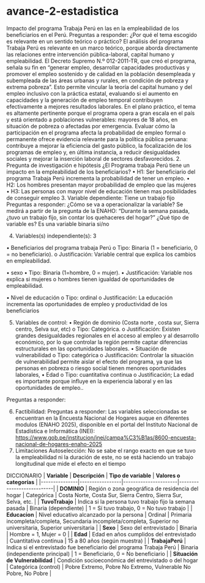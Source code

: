 # avance-2-estadistica
Impacto del programa Trabaja Perú en las en la empleabilidad de los beneficiarios en el Perú.
Preguntas a responder:
 ¿Por qué el tema escogido es relevante en un sentido teórico o práctico?
El análisis del programa Trabaja Perú es relevante en un marco teórico, porque aborda directamente las relaciones entre intervención pública-laboral, capital humano y empleabilidad. El Decreto Supremo N.º 012-2011-TR, que creó el programa, señala su fin en “generar empleo, desarrollar capacidades productivas y promover el empleo sostenido y de calidad en la población desempleada y subempleada de las áreas urbanas y rurales, en condición de pobreza y extrema pobreza”. Esto permite vincular la teoría del capital humano y del empleo inclusivo con la práctica estatal, evaluando si el aumento en capacidades y la generación de empleo temporal contribuyen efectivamente a mejores resultados laborales.
En el plano práctico, el tema es altamente pertinente porque el programa opera a gran escala en el país y está orientado a poblaciones vulnerables: mayores de 18 años, en situación de pobreza o afectadas por emergencia. Evaluar cómo la participación en el programa afecta la probabilidad de empleo formal o permanente ofrece evidencia relevante para la política pública peruana: contribuye a mejorar la eficiencia del gasto público, la focalización de los programas de empleo y, en última instancia, a reducir desigualdades sociales y mejorar la inserción laboral de sectores desfavorecidos.
2. Pregunta de investigación e hipótesis
¿El Programa trabaja Perú tiene un impacto en la empleabilidad de los beneficiarios?
•	H1: Ser beneficiario del programa Trabaja Perú incrementa la probabilidad de tener un empleo.
•	H2: Los hombres presentan mayor probabilidad de empleo que las mujeres
•	H3: Las personas con mayor nivel de educación tienen mas posibilidades de conseguir empleo
3. Variable dependiente:
Tiene un trabajo fijo
Preguntas a responder:
¿Cómo se va a operacionalizar la variable?
Se medirá a partir de la pregunta de la ENAHO: “Durante la semana pasada, ¿tuvo un trabajo fijo, sin contar los quehaceres del hogar?”
¿Qué tipo de variable es?
Es una variable binaria si/no


4. Variables(s) independiente(s): 3

•	Beneficiarios del programa trabaja Perú
o	Tipo: Binaria (1 = beneficiario, 0 = no beneficiario).
o	Justificación: Variable central que explica los cambios en empleabilidad.

•	sexo
•	Tipo: Binaria (1=hombre, 0 = mujer).
•	Justificación: Variable nos explica si mujeres o hombres tienen igualdad de oportunidades de empleabilidad.

•	 Nivel de educación
o	Tipo: ordinal 
o	Justificación: La educación incrementa las oportunidades de empleo y productividad de los beneficiarios

5. Variables de control:
•	Región  de dominio (Costa norte , costa sur, Sierra centro, Selva sur, etc)
o	Tipo: Categórica.
o	Justificación: Existen grandes desigualdades regionales en el acceso al empleo y al desarrollo económico, por lo que controlar la región permite captar diferencias estructurales en las oportunidades laborales.
•	Situación de vulnerabilidad 
o	Tipo: categórica
o	Justificación: Controlar la situación de vulnerabilidad permite aislar el efecto del programa, ya que las personas en pobreza o riesgo social tienen menores oportunidades laborales, 
•	Edad
o	Tipo: cuantitativa continua
o	Justificación; La edad es importante porque influye en la experiencia laboral y en las oportunidades de empleo..

Preguntas a responder:

6. Factibilidad: 
Preguntas a responder:
 Las variables seleccionadas se encuentran en la Encuesta Nacional de Hogares auque en diferentes modulos  (ENAHO 2025), disponible en el portal del Instituto Nacional de Estadística e Informática (INEI):
https://www.gob.pe/institucion/inei/campa%C3%B1as/8600-encuesta-nacional-de-hogares-enaho-2025
7. Limitaciones
Autoselección: 
No se sabe el rango exacto en que se tuvo la empleabilidad ni la duración de este, no se está haciendo un trabajo longitudinal que mide el efecto en el tiempo

DICCIONARIO
| **Variable** | **Descripción** | **Tipo de variable** | **Valores o categorías** |
|---------------|-----------------|----------------------|---------------------------|
| **DOMINIO** | Región o zona geográfica de residencia del hogar | Categórica | Costa Norte, Costa Sur, Sierra Centro, Sierra Sur, Selva, etc. |
| **TuvoTrabajo** | Indica si la persona tuvo trabajo fijo la semana pasada | Binaria (dependiente) | 1 = Sí tuvo trabajo, 0 = No tuvo trabajo |
| **Educacion** | Nivel educativo alcanzado por la persona | Ordinal | Primaria incompleta/completa, Secundaria incompleta/completa, Superior no universitaria, Superior universitaria |
| **Sexo** | Sexo del entrevistado | Binaria | Hombre = 1, Mujer = 0 |
| **Edad** | Edad en años cumplidos del entrevistado | Cuantitativa continua | 15 a 80 años (según muestra) |
| **TrabajaPerú** | Indica si el entrevistado fue beneficiario del programa Trabaja Perú | Binaria (independiente principal) | 1 = Beneficiario, 0 = No beneficiario |
| **Situación de Vulnerabilidad** | Condición socioeconómica del entrevistado o del hogar | Categórica (control) | Pobre Extremo, Pobre No Extremo, Vulnerable No Pobre, No Pobre |

